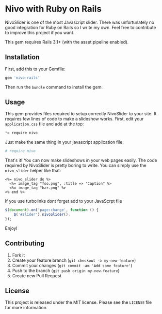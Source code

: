 # Nivo with Ruby on Rails

NivoSlider is one of the most Javascript slider. There was unfortunately no good integration for Ruby on Rails so I write my own. Feel free to contribute to improve this project if you want.

This gem requires Rails 3.1+ (with the asset pipeline enabled).

## Installation

First, add this to your Gemfile:

~~~ruby
gem 'nivo-rails'
~~~

Then run the `bundle` command to install the gem.

## Usage

This gem provides files required to setup correctly NivoSlider to your site. It requires few lines of code to make a slideshow works. First, edit your `application.css` file and add at the top:

~~~css
*= require nivo
~~~

Just make the same thing in your javascript application file:

~~~coffeescript
# require nivo
~~~

That's it! You can now make slideshows in your web pages easily. The code required by NivoSlider is pretty boring to write. You can simply use the `nivo_slider` helper like that:

~~~erb
<%= nivo_slider do %>
  <%= image_tag "foo.png", :title => "Caption" %>
  <%= image_tag "bar.png" %>
<% end %>
~~~

If you use turbolinks dont forget add to your JavaScrpt file

~~~javascript
$(document).on('page:change', function () {
    $('#slider').nivoSlider();
});
~~~

Enjoy!

## Contributing

1. Fork it
2. Create your feature branch (`git checkout -b my-new-feature`)
3. Commit your changes (`git commit -am 'Add some feature'`)
4. Push to the branch (`git push origin my-new-feature`)
5. Create new Pull Request

## License

This project is released under the MIT license. Please see the `LICENSE` file for more information.
